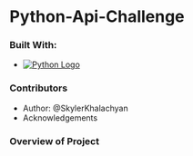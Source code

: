 # Python-Api-Challenge

### Built With:
* [![Python Logo](/Images/python_logo "python logo")](https://www.python.org/)
### Contributors
* Author: @SkylerKhalachyan 
* Acknowledgements
### Overview of Project


